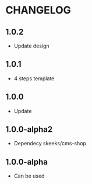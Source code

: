 CHANGELOG
==============

1.0.2
-----------------
  * Update design
  
1.0.1
-----------------
  * 4 steps template
  
1.0.0
-----------------
  * Update
  
1.0.0-alpha2
-----------------
  * Dependecy skeeks/cms-shop

1.0.0-alpha
-----------------
  * Can be used
